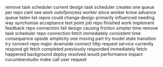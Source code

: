 remove task scheduler current design task scheduler creates one queue per repo cant see work outofprocess worker since worker know advance queue listen list repos could change design primarily influenced needing way synchonise acceptance test point job repo finished work implement feedback repo connection fail design causing friction simpler time remove task scheduler repo connection fetch immediately consistent time consequence upside simplicity one moving part try model state transition try connect repo major downside connect http request service currently respond git fetch completed previously responded immediately fetch happened background deploy resolved would performance impact cucumberstudio make call user request
